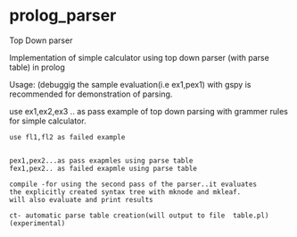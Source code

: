 prolog_parser
=============
Top Down parser

   Implementation of simple calculator using  top down parser
   (with parse table) in prolog

Usage:
(debuggig the sample evaluation(i.e ex1,pex1) with gspy is recommended
for demonstration of parsing.

  use ex1,ex2,ex3 .. as pass example of top down parsing with
	grammer rules for simple calculator.

	use fl1,fl2 as failed example


	pex1,pex2...as pass exapmles using parse table
	fex1,pex2.. as failed exapmle using parse table

	compile -for using the second pass of the parser..it evaluates
	the explicitly created syntax tree with mknode and mkleaf.
	will also evaluate and print results

	ct- automatic parse table creation(will output to file 	table.pl)(experimental)